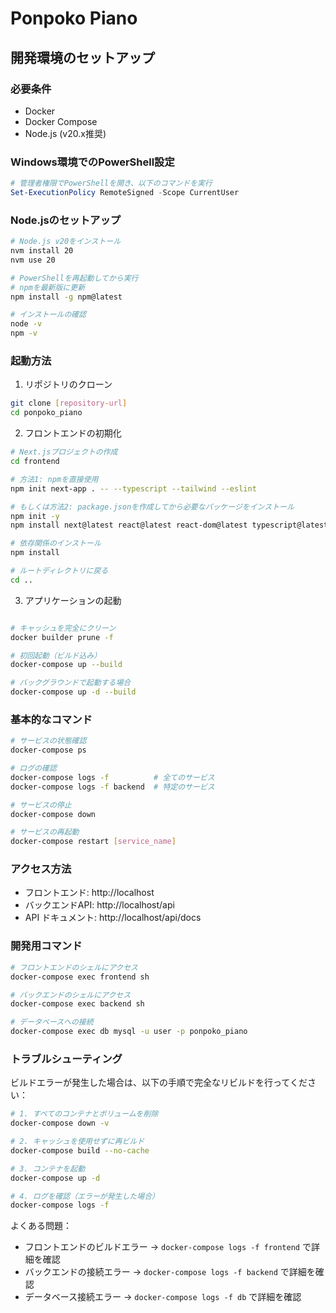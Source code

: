 # Ponpoko Piano

## 開発環境のセットアップ

### 必要条件
- Docker
- Docker Compose
- Node.js (v20.x推奨)

### Windows環境でのPowerShell設定
```powershell
# 管理者権限でPowerShellを開き、以下のコマンドを実行
Set-ExecutionPolicy RemoteSigned -Scope CurrentUser
```

### Node.jsのセットアップ
```bash
# Node.js v20をインストール
nvm install 20
nvm use 20

# PowerShellを再起動してから実行
# npmを最新版に更新
npm install -g npm@latest

# インストールの確認
node -v
npm -v
```

### 起動方法

1. リポジトリのクローン
```bash
git clone [repository-url]
cd ponpoko_piano
```

2. フロントエンドの初期化
```bash
# Next.jsプロジェクトの作成
cd frontend

# 方法1: npmを直接使用
npm init next-app . -- --typescript --tailwind --eslint

# もしくは方法2: package.jsonを作成してから必要なパッケージをインストール
npm init -y
npm install next@latest react@latest react-dom@latest typescript@latest @types/react@latest @types/node@latest @types/react-dom@latest tailwindcss@latest eslint@latest

# 依存関係のインストール
npm install

# ルートディレクトリに戻る
cd ..
```

3. アプリケーションの起動
```bash

# キャッシュを完全にクリーン
docker builder prune -f

# 初回起動（ビルド込み）
docker-compose up --build

# バックグラウンドで起動する場合
docker-compose up -d --build
```

### 基本的なコマンド

```bash
# サービスの状態確認
docker-compose ps

# ログの確認
docker-compose logs -f          # 全てのサービス
docker-compose logs -f backend  # 特定のサービス

# サービスの停止
docker-compose down

# サービスの再起動
docker-compose restart [service_name]
```

### アクセス方法
- フロントエンド: http://localhost
- バックエンドAPI: http://localhost/api
- API ドキュメント: http://localhost/api/docs

### 開発用コマンド

```bash
# フロントエンドのシェルにアクセス
docker-compose exec frontend sh

# バックエンドのシェルにアクセス
docker-compose exec backend sh

# データベースへの接続
docker-compose exec db mysql -u user -p ponpoko_piano
```

### トラブルシューティング

ビルドエラーが発生した場合は、以下の手順で完全なリビルドを行ってください：

```bash
# 1. すべてのコンテナとボリュームを削除
docker-compose down -v

# 2. キャッシュを使用せずに再ビルド
docker-compose build --no-cache

# 3. コンテナを起動
docker-compose up -d

# 4. ログを確認（エラーが発生した場合）
docker-compose logs -f
```

よくある問題：
- フロントエンドのビルドエラー → `docker-compose logs -f frontend` で詳細を確認
- バックエンドの接続エラー → `docker-compose logs -f backend` で詳細を確認
- データベース接続エラー → `docker-compose logs -f db` で詳細を確認


